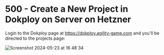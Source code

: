 # 500 - Create a New Project in Dokploy on Server on Hetzner

Login to the Dokploy page at https://dokploy.agility-game.com and you'll be directed to the projects page:

![Screenshot 2024-05-23 at 16 48 34](https://github.com/agility-game/dokploy/assets/1499433/1cac5520-694c-4e31-8c9d-13bd460d0872)


